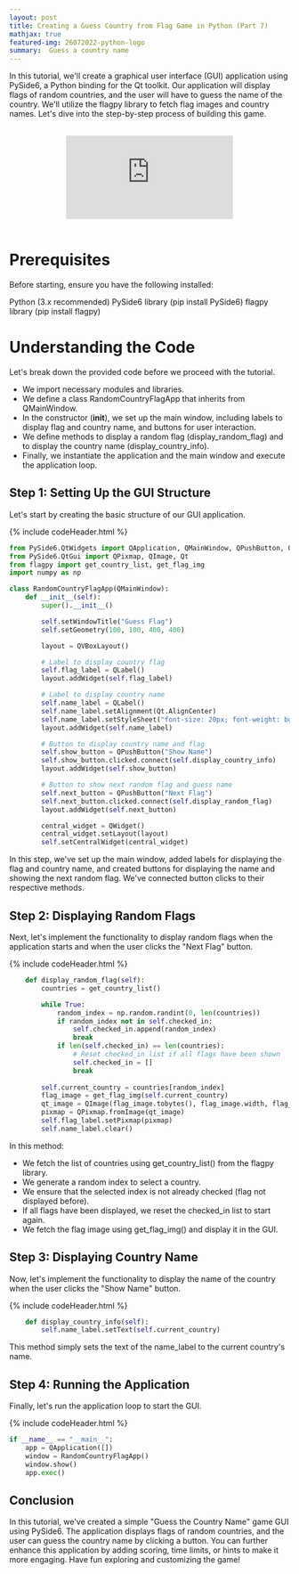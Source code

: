 ```yaml
---
layout: post
title: Creating a Guess Country from Flag Game in Python (Part 7)
mathjax: true
featured-img: 26072022-python-logo
summary:  Guess a country name
---
```


In this tutorial, we'll create a graphical user interface (GUI) application using PySide6, a Python binding for the Qt toolkit. Our application will display flags of random countries, and the user will have to guess the name of the country. We'll utilize the flagpy library to fetch flag images and country names. Let's dive into the step-by-step process of building this game.


<br>
<div align="center">
<iframe src="https://youtube.com/shorts/SiFrxOY2KqU?si=rNDUGf8Nbihedw73" frameborder="0" allow="accelerometer; autoplay; clipboard-write; encrypted-media; gyroscope; picture-in-picture" allowfullscreen>
</iframe>
</div>
<br>

# Prerequisites

Before starting, ensure you have the following installed:

Python (3.x recommended)
PySide6 library (pip install PySide6)
flagpy library (pip install flagpy)

# Understanding the Code

Let's break down the provided code before we proceed with the tutorial.

* We import necessary modules and libraries.
* We define a class RandomCountryFlagApp that inherits from QMainWindow.
* In the constructor (__init__), we set up the main window, including labels to display flag and country name, and buttons for user interaction.
* We define methods to display a random flag (display_random_flag) and to display the country name (display_country_info).
* Finally, we instantiate the application and the main window and execute the application loop.

## Step 1: Setting Up the GUI Structure

Let's start by creating the basic structure of our GUI application.

{% include codeHeader.html %}
```python
from PySide6.QtWidgets import QApplication, QMainWindow, QPushButton, QLabel, QVBoxLayout, QWidget
from PySide6.QtGui import QPixmap, QImage, Qt
from flagpy import get_country_list, get_flag_img
import numpy as np

class RandomCountryFlagApp(QMainWindow):
    def __init__(self):
        super().__init__()

        self.setWindowTitle("Guess Flag")
        self.setGeometry(100, 100, 400, 400)

        layout = QVBoxLayout()

        # Label to display country flag
        self.flag_label = QLabel()
        layout.addWidget(self.flag_label)

        # Label to display country name
        self.name_label = QLabel()
        self.name_label.setAlignment(Qt.AlignCenter)
        self.name_label.setStyleSheet("font-size: 20px; font-weight: bold;")
        layout.addWidget(self.name_label)

        # Button to display country name and flag
        self.show_button = QPushButton("Show Name")
        self.show_button.clicked.connect(self.display_country_info)
        layout.addWidget(self.show_button)

        # Button to show next random flag and guess name
        self.next_button = QPushButton("Next Flag")
        self.next_button.clicked.connect(self.display_random_flag)
        layout.addWidget(self.next_button)

        central_widget = QWidget()
        central_widget.setLayout(layout)
        self.setCentralWidget(central_widget)

```

In this step, we've set up the main window, added labels for displaying the flag and country name, and created buttons for displaying the name and showing the next random flag. We've connected button clicks to their respective methods.

## Step 2: Displaying Random Flags

Next, let's implement the functionality to display random flags when the application starts and when the user clicks the "Next Flag" button.

{% include codeHeader.html %}
```python
    def display_random_flag(self):
        countries = get_country_list()

        while True:
            random_index = np.random.randint(0, len(countries))
            if random_index not in self.checked_in:
                self.checked_in.append(random_index)
                break
            if len(self.checked_in) == len(countries):
                # Reset checked_in list if all flags have been shown
                self.checked_in = []
                break
        
        self.current_country = countries[random_index]
        flag_image = get_flag_img(self.current_country)
        qt_image = QImage(flag_image.tobytes(), flag_image.width, flag_image.height, flag_image.width * 3, QImage.Format_RGB888)
        pixmap = QPixmap.fromImage(qt_image)
        self.flag_label.setPixmap(pixmap)
        self.name_label.clear()

```

In this method:

* We fetch the list of countries using get_country_list() from the flagpy library.
* We generate a random index to select a country.
* We ensure that the selected index is not already checked (flag not displayed before).
* If all flags have been displayed, we reset the checked_in list to start again.
* We fetch the flag image using get_flag_img() and display it in the GUI.

## Step 3: Displaying Country Name

Now, let's implement the functionality to display the name of the country when the user clicks the "Show Name" button.

{% include codeHeader.html %}
```python
    def display_country_info(self):
        self.name_label.setText(self.current_country)

```

This method simply sets the text of the name_label to the current country's name.

## Step 4: Running the Application

Finally, let's run the application loop to start the GUI.

{% include codeHeader.html %}
```python
if __name__ == "__main__":
    app = QApplication([])
    window = RandomCountryFlagApp()
    window.show()
    app.exec()

```

## Conclusion

In this tutorial, we've created a simple "Guess the Country Name" game GUI using PySide6. The application displays flags of random countries, and the user can guess the country name by clicking a button. You can further enhance this application by adding scoring, time limits, or hints to make it more engaging. Have fun exploring and customizing the game!


